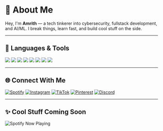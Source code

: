 # 👋 About Me

Hey, I'm **Amrith** — a tech tinkerer into cybersecurity, fullstack development, and AI/ML. I break things, learn fast, and build cool stuff on the side.

---

## 🧠 Languages & Tools

<p align="left">
  <img src="https://img.shields.io/badge/Python-fff?style=for-the-badge&logo=python&logoColor=4B8BBE">
  <img src="https://img.shields.io/badge/JavaScript-fff?style=for-the-badge&logo=javascript&logoColor=F7DF1E">
  <img src="https://img.shields.io/badge/React-fff?style=for-the-badge&logo=react&logoColor=61DAFB">
  <img src="https://img.shields.io/badge/Flutter-fff?style=for-the-badge&logo=flutter&logoColor=02569B">
  <img src="https://img.shields.io/badge/MongoDB-1e1e1e?style=for-the-badge&logo=mongodb&logoColor=47A248">
  <img src="https://img.shields.io/badge/Java-1e1e1e?style=for-the-badge&logo=openjdk&logoColor=007396">
  <img src="https://img.shields.io/badge/Android-1e1e1e?style=for-the-badge&logo=android&logoColor=3DDC84">
  <img src="https://img.shields.io/badge/HTML5-1e1e1e?style=for-the-badge&logo=html5&logoColor=E34F26">

</p>

---

## 🌐 Connect With Me

[![Spotify](https://img.shields.io/badge/Spotify-%231ED760?style=for-the-badge&logo=spotify&logoColor=white)](https://open.spotify.com/user/xa9ydbpy4g2zr9uw1oa737kv2)
[![Instagram](https://img.shields.io/badge/Instagram-%23E4405F?style=for-the-badge&logo=instagram&logoColor=white)](https://www.instagram.com/amrithakshaj/)
[![TikTok](https://img.shields.io/badge/TikTok-%23000000?style=for-the-badge&logo=tiktok&logoColor=white)](https://www.tiktok.com/@stoobyyyy?_t=ZS-8wUON0MgGvt&_r=1)
[![Pinterest](https://img.shields.io/badge/Pinterest-%23BD081C?style=for-the-badge&logo=pinterest&logoColor=white)](https://pin.it/2cntP1syK)
[![Discord](https://img.shields.io/badge/Discord-%237289DA?style=for-the-badge&logo=discord&logoColor=white)](https://discord.com/users/700195735689494558)

---

## ✨ Cool Stuff Coming Soon

![Spotify Now Playing](https://spotify-github-profile.kittinanx.com/api/view.svg?uid=xa9ydbpy4g2zr9uw1oa737kv2&cover_image=true&theme=default&show_offline=false&background_color=121212&interchange=false&bar_color_cover=true)
